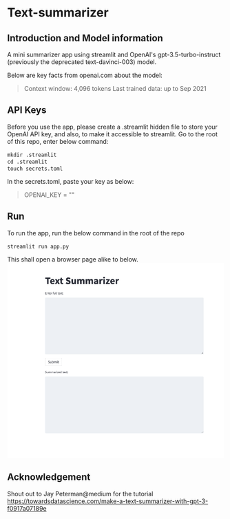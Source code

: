# Text-summarizer

## Introduction and Model information
A mini summarizer app using streamlit and OpenAI's gpt-3.5-turbo-instruct (previously the deprecated text-davinci-003) model.

Below are key facts from openai.com about the model:
> Context window: 4,096 tokens
> Last trained data: up to Sep 2021

## API Keys
Before you use the app, please create a .streamlit hidden file to store your OpenAI API key, and also, to make it accessible to streamlit. Go to the root of this repo, enter below command:

```
mkdir .streamlit
cd .streamlit
touch secrets.toml
```

In the secrets.toml, paste your key as below:
> OPENAI_KEY = "<your key>"

## Run
To run the app, run the below command in the root of the repo

```
streamlit run app.py
```

This shall open a browser page alike to below.
![Screenshot of the app](/assets/images/app_preview.png)

## Acknowledgement
Shout out to Jay Peterman@medium for the tutorial
https://towardsdatascience.com/make-a-text-summarizer-with-gpt-3-f0917a07189e
